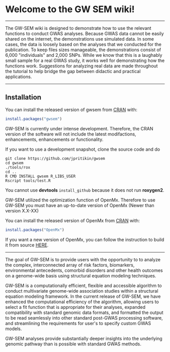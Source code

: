 # Welcome to the GW SEM wiki!

***
The GW-SEM wiki is designed to demonstrate how to use the relevant functions to conduct GWAS analyses.  Because GWAS data cannot be easily shared on the internet, the demonstrations use simulated data.  In some cases, the data is loosely based on the analyses that we conducted for the publication. To keep files sizes manageable, the demonstrations consist of 6,000 "individuals" and 2,000 SNPs.  While we know that this is a laughably small sample for a real GWAS study, it works well for demonstrating how the functions work.  Suggestions for analyzing real data are made throughout the tutorial to help bridge the gap between didactic and practical applications. 

***

## Installation

You can install the released version of gwsem from [CRAN](https://CRAN.R-project.org) with:

``` r
install.packages("gwsem")
```

GW-SEM is currently under intense development. Therefore, the CRAN version of the software will not include the latest modifactions, enhancements, enhancements or functionality.

If you want to use a development snapshot, clone the source code and do

```
git clone https://github.com/jpritikin/gwsem
cd gwsem 
./tools/rox
cd ..
R CMD INSTALL gwsem R_LIBS_USER
Rscript tools/test.R
```

You cannot use **devtools** `install_github` because it does not run **roxygen2**.

GW-SEM utilized the optimization function of OpenMx. Therefore to use GW-SEM you must have an up-to-date version of OpenMx (Newer than version X.X-XX)

You can install the released version of OpenMx from [CRAN](https://CRAN.R-project.org) with:

``` r
install.packages("OpenMx")
```

If you want a new version of OpenMx, you can follow the instruction to build it from source [HERE](https://openmx.ssri.psu.edu).

***

The goal of GW-SEM is to provide users with the opportunity to to analyze the complex, interconnected array of risk factors, biomarkers, environmental antecedents, comorbid disorders and other health outcomes on a genome-wide basis using structural equation modeling techniques.

GW-SEM is a computationally efficient, flexible and accessible algorithm to conduct multivariate genome-wide association studies within a structural equation modeling framework.  In the current release of GW-SEM, we have enhanced the computational efficiency of the algorithm, allowing users to select a fit function that is appropriate for their analyses, expanded compatibility with standard genomic data formats, and formatted the output to be read seamlessly into other standard post-GWAS processing software, and streamlining the requirements for user's to specify custom GWAS models. 

GW-SEM analyses provide substantially deeper insights into the underlying genomic pathway than is possible with standard GWAS methods.

